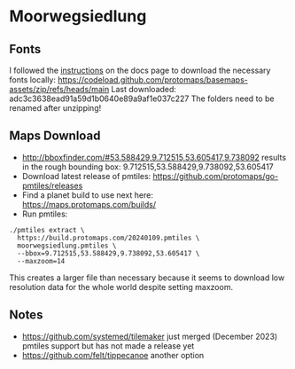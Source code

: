 # Moorwegsiedlung

## Fonts

I followed the [instructions](https://docs.protomaps.com/basemaps/maplibre#fonts) on the docs page to download the necessary fonts locally: https://codeload.github.com/protomaps/basemaps-assets/zip/refs/heads/main
Last downloaded: adc3c3638ead91a59d1b0640e89a9af1e037c227
The folders need to be renamed after unzipping!

## Maps Download

- http://bboxfinder.com/#53.588429,9.712515,53.605417,9.738092 results in the rough bounding box: 9.712515,53.588429,9.738092,53.605417
- Download latest release of pmtiles: https://github.com/protomaps/go-pmtiles/releases
- Find a planet build to use next here: https://maps.protomaps.com/builds/
- Run pmtiles:

```shell
./pmtiles extract \
  https://build.protomaps.com/20240109.pmtiles \
  moorwegsiedlung.pmtiles \
  --bbox=9.712515,53.588429,9.738092,53.605417 \
  --maxzoom=14
```

This creates a larger file than necessary because it seems to download low resolution data for the whole world despite setting maxzoom. 
                  
## Notes

- https://github.com/systemed/tilemaker just merged (December 2023) pmtiles support but has not made a release yet
- https://github.com/felt/tippecanoe another option

